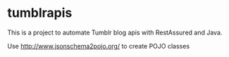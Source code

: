 # tumblrapis
This is a project to automate Tumblr blog apis with RestAssured and Java.

Use http://www.jsonschema2pojo.org/ to create POJO classes
